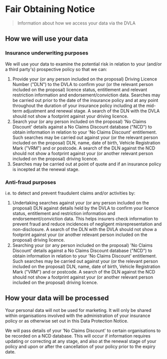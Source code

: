 # Fair Obtaining Notice

> Information about how we access your data via the DVLA

## How we will use your data

### Insurance underwriting purposes

We will use your data to examine the potential risk in relation to your (and/or a third party's) prospective policy so that we can:

1. Provide your (or any person included on the proposal) Driving Licence Number ("DLN") to the DVLA to confirm your (or the relevant person included on the proposal) licence status, entitlement and relevant restriction information and endorsement/conviction data. Searches may be carried out prior to the date of the insurance policy and at any point throughout the duration of your insurance policy including at the mid-term adjustment and renewal stage. A search of the DLN with the DVLA should not show a footprint against your driving licence.
0. Search your (or any person included on the proposal) 'No Claims Discount' details against a No Claims Discount database ("NCD") to obtain information in relation to your 'No Claims Discount' entitlement. Such searches may be carried out against your (or the relevant person included on the proposal) DLN, name, date of birth, Vehicle Registration Mark ("VRM") and or postcode. A search of the DLN against the NCD should not show a footprint against your (or another relevant person included on the proposal) driving licence.
0. Searches may be carried out at point of quote and if an insurance policy is incepted at the renewal stage.

### Anti-fraud purposes

i.e. to detect and prevent fraudulent claims and/or activities by:

1. Undertaking searches against your (or any person included on the proposal) DLN against details held by the DVLA to confirm your licence status, entitlement and restriction information and endorsement/conviction data. This helps insurers check information to prevent fraud and reduce incidences of negligent misrepresentation and non-disclosure. A search of the DLN with the DVLA should not show a footprint against your (or another relevant person included on the proposal) driving licence.
0. Searching your (or any person included on the proposal) 'No Claims Discount' details against a No Claims Discount database ("NCD") to obtain information in relation to your 'No Claims Discount' entitlement. Such searches may be carried out against your (or the relevant person included on the proposal) DLN, name, date of birth, Vehicle Registration Mark ("VRM") and or postcode. A search of the DLN against the NCD should not show a footprint against your (or another relevant person included on the proposal) driving licence.

## How your data will be processed

Your personal data will not be used for marketing. It will only be shared within organisations involved with the administration of your insurance policy or as otherwise set out in this Data Protection Notice.

We will pass details of your 'No Claims Discount' to certain organisations to be recorded on a NCD database. This will occur if information requires updating or correcting at any stage, and also at the renewal stage of your policy and upon or after the cancellation of your policy prior to the expiry date.
